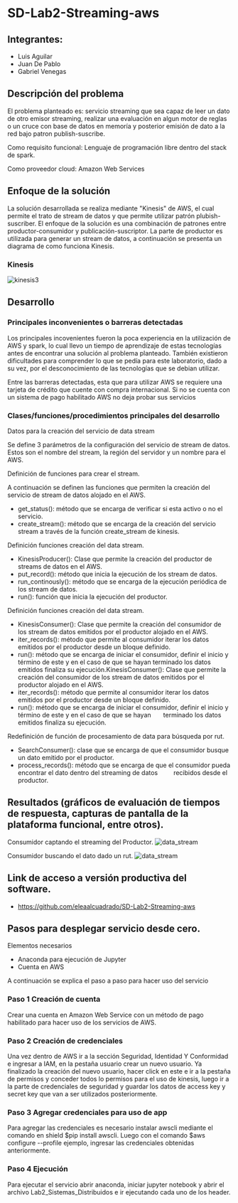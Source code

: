 # SD-Lab2-Streaming-aws

## Integrantes:
* Luis Aguilar
* Juan De Pablo
* Gabriel Venegas

## Descripción del problema
  El problema planteado es: servicio streaming que sea capaz de leer un dato de otro emisor streaming, realizar una evaluación en algun motor de reglas o un cruce con base de datos en memoría y posterior emisión de dato a la red bajo patron publish-suscribe.
  
  Como requisito funcional: Lenguaje de programación libre dentro del stack de spark.
  
  Como proveedor cloud: Amazon Web Services
  
## Enfoque de la solución
La solución desarrollada se realiza mediante "Kinesis" de AWS, el cual permite el trato de stream de datos y que permite utilizar patrón plubish-suscriber.
El enfoque de la solución es una combinación de patrones entre productor-consumidor y publicación-suscriptor. La parte de productor es utilizada para generar un stream de datos, a continuación se presenta un diagrama de como funciona Kinesis.


### Kinesis
![kinesis3](https://user-images.githubusercontent.com/19898908/58143990-bfc71500-7c1a-11e9-9ed1-96deb24cc20f.PNG)

## Desarrollo

### Principales inconvenientes o barreras detectadas
Los principales incovenientes fueron la poca experiencia en la utilización de AWS y spark, lo cual llevo un tiempo de aprendizaje de estas tecnologías antes de encontrar una solución al problema planteado. También existieron dificultades para comprender lo que se pedía para este laboratorio, dado a su vez, por el desconocimiento de las tecnologías que se debian utilizar.

Entre las barreras detectadas, esta que para utilizar AWS se requiere una tarjeta de crédito que cuente con compra internacional. Si no se cuenta con un sistema de pago habilitado AWS no deja probar sus servicios
### Clases/funciones/procedimientos principales del desarrollo

Datos para la creación del servicio de data stream

Se define 3 parámetros de la configuración del servicio de stream de datos. Estos son el nombre del stream, la región del servidor y un nombre para el AWS.


Definición de funciones para crear el stream.

  A continuación se definen las funciones que permiten la creación del servicio de stream de datos alojado en el AWS.
 * get_status(): método que se encarga de verificar si esta activo o no el servicio.
 * create_stream(): método que se encarga de la creación del servicio stream a través de la función create_stream de kinesis.


 Definición funciones creación del data stream.
 
 * KinesisProducer(): Clase que permite la creación del productor de streams de datos en el AWS.
 * put_record(): método que inicia la ejecución de los stream de datos.
 * run_continously(): método que se encarga de la ejecución periódica de los stream de datos.
 * run(): función que inicia la ejecución del productor.

 Definición funciones creación del data stream.
 
  * KinesisConsumer(): Clase que permite la creación del consumidor de los stream de datos emitidos por el productor alojado     en el AWS.
  * iter_records(): método que permite al consumidor iterar los datos emitidos por el productor desde un bloque definido.
  * run(): método que se encarga de iniciar el consumidor, definir el inicio y término de este y en el caso de que se hayan       terminado los datos emitidos finaliza su ejecución.KinesisConsumer(): Clase que permite la creación del consumidor de los   	stream de datos emitidos por el productor alojado en el AWS.
  * iter_records(): método que permite al consumidor iterar los datos emitidos por el productor desde un bloque definido.
  * run(): método que se encarga de iniciar el consumidor, definir el inicio y término de este y en el caso de que se hayan       terminado los datos emitidos finaliza su ejecución.
  
  Redefinición de función de procesamiento de data para búsqueda por rut.
  
  * SearchConsumer(): clase que se encarga de que el consumidor busque un dato emitido por el productor.
  * process_records(): método que se encarga de que el consumidor pueda encontrar el dato dentro del streaming de datos         recibidos desde el productor.
 
## Resultados (gráficos de evaluación de tiempos de respuesta, capturas de pantalla de la plataforma funcional, entre otros).

Consumidor captando el streaming del Productor.
![data_stream](https://user-images.githubusercontent.com/28808828/58146570-b2168d00-7c24-11e9-98b4-afdb10676246.png)

Consumidor buscando el dato dado un rut.
![data_stream](https://user-images.githubusercontent.com/28808828/58146694-30732f00-7c25-11e9-90d1-7df9f57d2a39.png)

## Link de acceso a versión productiva del software.
* https://github.com/eleaalcuadrado/SD-Lab2-Streaming-aws

## Pasos para desplegar servicio desde cero.
Elementos necesarios
* Anaconda para ejecución de Jupyter
* Cuenta en AWS

A continuación se explica el paso a paso para hacer uso del servicio
### Paso 1 Creación de cuenta
Crear una cuenta en Amazon Web Service con un método de pago habilitado para hacer uso de los servicios de AWS.
### Paso 2 Creación de credenciales
Una vez dentro de AWS ir a la sección Seguridad, Identidad Y Conformidad e ingresar a IAM, en la pestaña usuario crear un nuevo usuario. Ya finalizado la creación del nuevo usuario, hacer click en este e ir a la pestaña de permisos y conceder todos lo permisos para el uso de kinesis, luego ir a la parte de credenciales de seguridad y guardar los datos de access key y secret key que van a ser utilizados posteriormente.
### Paso 3 Agregar credenciales para uso de app
Para agregar las credenciales es necesario instalar awscli mediante el comando en shield $pip install awscli.
Luego con el comando $aws configure --profile ejemplo, ingresar las credenciales obtenidas anteriormente.
### Paso 4 Ejecución
Para ejecutar el servicio abrir anaconda, iniciar jupyter notebook y abrir el archivo Lab2_Sistemas_Distribuidos e ir ejecutando cada uno de los header.
